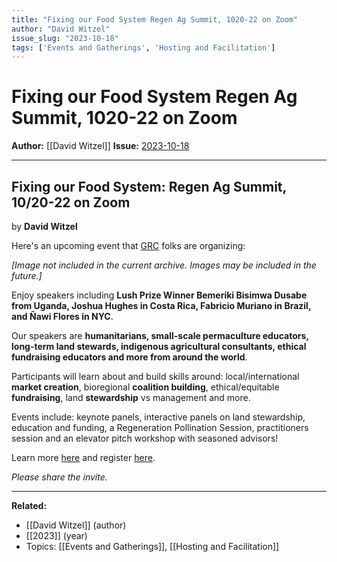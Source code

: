 ```yaml
---
title: "Fixing our Food System Regen Ag Summit, 1020-22 on Zoom"
author: "David Witzel"
issue_slug: "2023-10-18"
tags: ['Events and Gatherings', 'Hosting and Facilitation']
---
```


# Fixing our Food System Regen Ag Summit, 1020-22 on Zoom

**Author:** [[David Witzel]]
**Issue:** [2023-10-18](https://plex.collectivesensecommons.org/2023-10-18/)

---

## Fixing our Food System: Regen Ag Summit, 10/20-22 on Zoom
by **David Witzel**

Here's an upcoming event that [GRC](grc.earth/) folks are organizing:

*[Image not included in the current archive. Images may be included in the future.]*

Enjoy speakers including **Lush Prize Winner Bemeriki Bisimwa Dusabe from Uganda, Joshua Hughes in Costa Rica, Fabricio Muriano in Brazil, and Ñawi Flores in NYC**.

Our speakers are **humanitarians, small-scale permaculture educators, long-term land stewards, indigenous agricultural consultants, ethical fundraising educators and more from around the world**.

Participants will learn about and build skills around: local/international **market creation**, bioregional **coalition building**, ethical/equitable **fundraising**, land **stewardship** vs management and more.

Events include: keynote panels, interactive panels on land stewardship, education and funding, a Regeneration Pollination Session, practitioners session and an elevator pitch workshop with seasoned advisors!

Learn more [here](https://www.grc.earth/food-systems-change) and register [here](https://docs.google.com/forms/d/1S7T2WBDftLq0DZEdDjznZ_rvh_IMKYbD0mir5FHyqAY/edit).

*Please share the invite.*

---

**Related:**
- [[David Witzel]] (author)
- [[2023]] (year)
- Topics: [[Events and Gatherings]], [[Hosting and Facilitation]]

